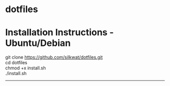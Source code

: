 # dotfiles

# Installation Instructions - Ubuntu/Debian
git clone https://github.com/silkwat/dotfiles.git <br>
cd dotfiles<br>
chmod +x install.sh<br>
./install.sh<br>

<hr>
